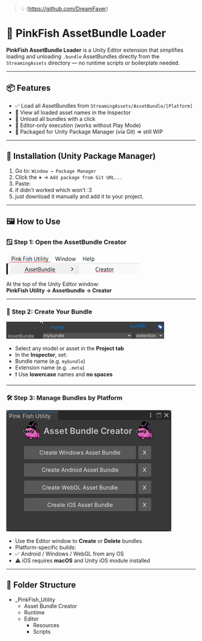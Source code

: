 
> 💡 (https://github.com/DreamFaver)
# 🎒 PinkFish AssetBundle Loader

**PinkFish AssetBundle Loader** is a Unity Editor extension that simplifies loading and unloading `.bundle` AssetBundles directly from the `StreamingAssets` directory — no runtime scripts or boilerplate needed.

---

## 📦 Features

- ✅ Load all AssetBundles from `StreamingAssets/AssetBundle/[Platform]`
- 📜 View all loaded asset names in the Inspector
- 🧹 Unload all bundles with a click
- 🧪 Editor-only execution (works without Play Mode)
- 🧩 Packaged for Unity Package Manager (via Git) => still WIP

---

## 🧰 Installation (Unity Package Manager)

1. Go to: `Window → Package Manager`
2. Click the **+** → `Add package from Git URL...`
3. Paste:
4. if didn't worked which won't  :3
5. just download it manually and add it to your project.
---

## 🖼️ How to Use

### 🪟 Step 1: Open the AssetBundle Creator

![Step 1](.github/images/step1.png)

At the top of the Unity Editor window:  
**PinkFish Utility → Assetbundle → Creator**

---

### 🧱 Step 2: Create Your Bundle

![Step 2](.github/images/step2.png)

- Select any model or asset in the **Project tab**
- In the **Inspector**, set:
- Bundle name (e.g. `mybundle`)
- Extension name (e.g. `.meta`)
- ❗ Use **lowercase** names and **no spaces**

---

### 🛠️ Step 3: Manage Bundles by Platform

![Step 3](.github/images/step3.png)

- Use the Editor window to **Create** or **Delete** bundles
- Platform-specific builds:
- ✅ Android / Windows / WebGL from any OS
- ⚠️ iOS requires **macOS** and Unity iOS module installed

---

## 🧩 Folder Structure
- _PinkFish_Utility
    - Asset Bundle Creator
    - Runtime
    - Editor
        - Resources
        - Scripts
